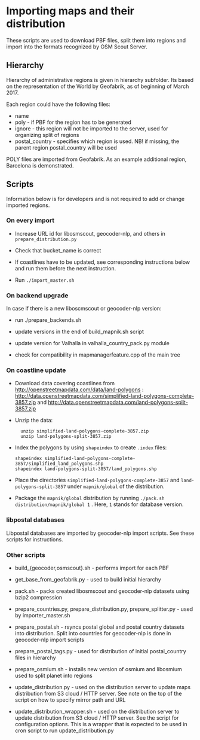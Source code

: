 
# Importing maps and their distribution

These scripts are used to download PBF files, split them into regions
and import into the formats recognized by OSM Scout Server.


## Hierarchy

Hierarchy of administrative regions is given in hierarchy
subfolder. Its based on the representation of the World by Geofabrik,
as of beginning of March 2017. 

Each region could have the following files:

* name
* poly - if PBF for the region has to be generated
* ignore - this region will not be imported to the server, used for
  organizing split of regions
* postal_country - specifies which region is used. NB! if missing, the
  parent region postal_country will be used
  
POLY files are imported from Geofabrik. As an example additional
region, Barcelona is demonstrated.


## Scripts

Information below is for developers and is not required to add or
change imported regions.

### On every import

* Increase URL id for libosmscout, geocoder-nlp, and others in
  `prepare_distribution.py`
  
* Check that bucket_name is correct

* If coastlines have to be updated, see corresponding instructions
  below and run them before the next instruction.

* Run `./import_master.sh` 


### On backend upgrade

In case if there is a new liboscmscout or geocoder-nlp version:

* run ./prepare_backends.sh

* update versions in the end of build_mapnik.sh script

* update version for Valhalla in valhalla_country_pack.py module

* check for compatibility in mapmanagerfeature.cpp of the main tree


### On coastline update

* Download data covering coastlines from http://openstreetmapdata.com/data/land-polygons :
  http://data.openstreetmapdata.com/simplified-land-polygons-complete-3857.zip
  and http://data.openstreetmapdata.com/land-polygons-split-3857.zip
  
* Unzip the data:
  ```
    unzip simplified-land-polygons-complete-3857.zip
    unzip land-polygons-split-3857.zip
  ```
  
* Index the polygons by using `shapeindex` to create `.index` files:
    ```
    shapeindex simplified-land-polygons-complete-3857/simplified_land_polygons.shp
    shapeindex land-polygons-split-3857/land_polygons.shp
    ```

* Place the directories `simplified-land-polygons-complete-3857` and
  `land-polygons-split-3857` under `mapnik/global` of the distribution.
  
* Package the `mapnik/global` distribution by running `./pack.sh
  distribution/mapnik/global 1` . Here, `1` stands for database
  version.
  
  
### libpostal databases

Libpostal databases are imported by geocoder-nlp import scripts. See
these scripts for instructions.


### Other scripts

* build_{geocoder,osmscout}.sh - performs import for each PBF

* get_base_from_geofabrik.py - used to build initial hierarchy

* pack.sh - packs created libosmscout and geocoder-nlp datasets using
  bzip2 compression
  
* prepare_countries.py, prepare_distribution.py, prepare_splitter.py - used by importer_master.sh

* prepare_postal.sh - rsyncs postal global and postal country datasets
  into distribution. Split into countries for geocoder-nlp is done in
  geocoder-nlp import scripts
  
* prepare_postal_tags.py - used for distribution of initial
  postal_country files in hierarchy

* prepare_osmium.sh - installs new version of osmium and libosmium
  used to split planet into regions
  
* update_distribution.py - used on the distribution server to update
  maps distribution from S3 cloud / HTTP server. See note on the top
  of the script on how to specify mirror path and URL
  
* update_distribution_wrapper.sh - used on the distribution server to
  update distribution from S3 cloud / HTTP server. See the script for
  configuration options. This is a wrapper that is expected to be used
  in cron script to run update_distribution.py

